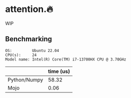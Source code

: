 # attention.🔥

WIP

## Benchmarking

```
OS:         Ubuntu 22.04
CPU(s):     24
Model name: Intel(R) Core(TM) i7-13700HX CPU @ 3.70GHz
```

|              | time (us) |
|--------------|-----------|
| Python/Numpy | 58.32     |
| Mojo         | 0.06      |
